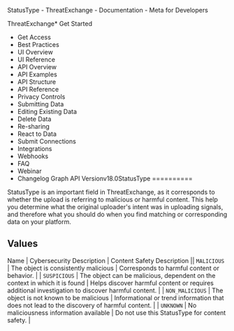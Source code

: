 
StatusType - ThreatExchange - Documentation - Meta for Developers











ThreatExchange* Get Started
* Get Access
* Best Practices
* UI Overview
* UI Reference
* API Overview
* API Examples
* API Structure
* API Reference
* Privacy Controls
* Submitting Data
* Editing Existing Data
* Delete Data
* Re-sharing
* React to Data
* Submit Connections
* Integrations
* Webhooks
* FAQ
* Webinar
* Changelog
Graph API Versionv18.0StatusType
==========

StatusType is an important field in ThreatExchange, as it corresponds to whether the upload is referring to malicious or harmful content. This help you determine what the original uploader's intent was in uploading signals, and therefore what you should do when you find matching or corresponding data on your platform.

Values
------



 
 Name
  | 
 Cybersecurity Description
  | 
 Content Safety Description
  || `MALICIOUS` | The object is consistently malicious | Corresponds to harmful content or behavior. |
| `SUSPICIOUS` | The object can be malicious, dependent on the context in which it is found | Helps discover harmful content or requires additional investigation to discover harmful content. |
| `NON_MALICIOUS` | The object is not known to be malicious | Informational or trend information that does not lead to the discovery of harmful content. |
| `UNKNOWN` | No maliciousness information available | Do not use this StatusType for content safety. |

































 
